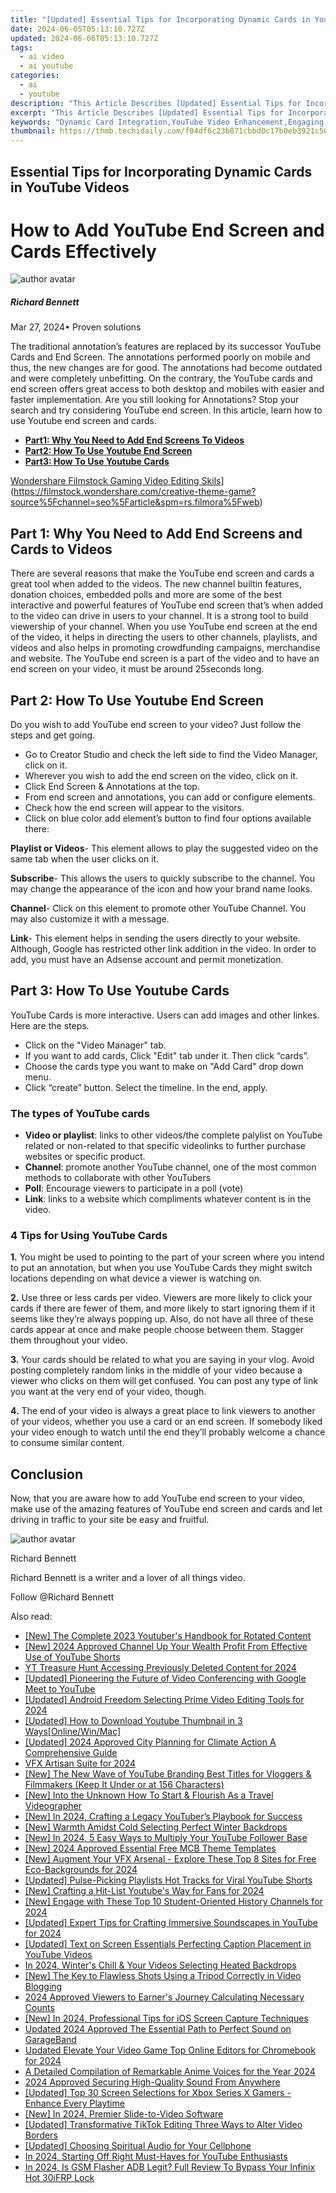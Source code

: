 ```yaml
---
title: "[Updated] Essential Tips for Incorporating Dynamic Cards in YouTube Videos for 2024"
date: 2024-06-05T05:13:10.727Z
updated: 2024-06-06T05:13:10.727Z
tags:
  - ai video
  - ai youtube
categories:
  - ai
  - youtube
description: "This Article Describes [Updated] Essential Tips for Incorporating Dynamic Cards in YouTube Videos for 2024"
excerpt: "This Article Describes [Updated] Essential Tips for Incorporating Dynamic Cards in YouTube Videos for 2024"
keywords: "Dynamic Card Integration,YouTube Video Enhancement,Engaging Video Content,Interactive Media Strategy,Effective Video Tips,Online Video Trends,Multimedia Viewer Appeal"
thumbnail: https://thmb.techidaily.com/f04df6c23b871cbbd0c17b0eb3921c505712d724d4bbb61a362d901e0200289d.jpg
---
```


## Essential Tips for Incorporating Dynamic Cards in YouTube Videos

# How to Add YouTube End Screen and Cards Effectively

![author avatar](https://images.wondershare.com/filmora/article-images/richard-bennett.jpg)

##### Richard Bennett

 Mar 27, 2024• Proven solutions

The traditional annotation’s features are replaced by its successor YouTube Cards and End Screen. The annotations performed poorly on mobile and thus, the new changes are for good. The annotations had become outdated and were completely unbefitting. On the contrary, the YouTube cards and end screen offers great access to both desktop and mobiles with easier and faster implementation. Are you still looking for Annotations? Stop your search and try considering YouTube end screen. In this article, learn how to use Youtube end screen and cards.

* [**Part1: Why You Need to Add End Screens To Videos**](#part1)
* [**Part2: How To Use Youtube End Screen**](#part2)
* [**Part3: How To Use Youtube Cards**](#part3)

[Wondershare Filmstock Gaming Video Editing Skils](https://images.wondershare.com/filmora/article-images/learn-gaming-video-editing-skills-banner.png)](https://filmstock.wondershare.com/creative-theme-game?source%5Fchannel=seo%5Farticle&spm=rs.filmora%5Fweb)

## Part 1: Why You Need to Add End Screens and Cards to Videos

There are several reasons that make the YouTube end screen and cards a great tool when added to the videos. The new channel builtin features, donation choices, embedded polls and more are some of the best interactive and powerful features of YouTube end screen that’s when added to the video can drive in users to your channel. It is a strong tool to build viewership of your channel. When you use YouTube end screen at the end of the video, it helps in directing the users to other channels, playlists, and videos and also helps in promoting crowdfunding campaigns, merchandise and website. The YouTube end screen is a part of the video and to have an end screen on your video, it must be around 25seconds long.

## Part 2: How To Use Youtube End Screen

Do you wish to add YouTube end screen to your video? Just follow the steps and get going.

* Go to Creator Studio and check the left side to find the Video Manager, click on it.
* Wherever you wish to add the end screen on the video, click on it.
* Click End Screen & Annotations at the top.
* From end screen and annotations, you can add or configure elements.
* Check how the end screen will appear to the visitors.
* Click on blue color add element’s button to find four options available there:

**Playlist or Videos**\- This element allows to play the suggested video on the same tab when the user clicks on it.

**Subscribe**\- This allows the users to quickly subscribe to the channel. You may change the appearance of the icon and how your brand name looks.

**Channel**\- Click on this element to promote other YouTube Channel. You may also customize it with a message.

**Link**\- This element helps in sending the users directly to your website. Although, Google has restricted other link addition in the video. In order to add, you must have an Adsense account and permit monetization.

## Part 3: How To Use Youtube Cards

YouTube Cards is more interactive. Users can add images and other linkes. Here are the steps.

* Click on the "Video Manager" tab.
* If you want to add cards, Click "Edit" tab under it. Then click “cards”.
* Choose the cards type you want to make on "Add Card" drop down menu.
* Click “create” button. Select the timeline. In the end, apply.

### The types of YouTube cards

* **Video or playlist**: links to other videos/the complete palylist on YouTube related or non-related to that specific videolinks to further purchase websites or specific product.
* **Channel**: promote another YouTube channel, one of the most common methods to collaborate with other YouTubers
* **Poll**: Encourage viewers to participate in a poll (vote)
* **Link**: links to a website which compliments whatever content is in the video.

### 4 Tips for Using YouTube Cards

**1\.** You might be used to pointing to the part of your screen where you intend to put an annotation, but when you use YouTube Cards they might switch locations depending on what device a viewer is watching on.

**2.** Use three or less cards per video. Viewers are more likely to click your cards if there are fewer of them, and more likely to start ignoring them if it seems like they’re always popping up. Also, do not have all three of these cards appear at once and make people choose between them. Stagger them throughout your video.

**3.** Your cards should be related to what you are saying in your vlog. Avoid posting completely random links in the middle of your video because a viewer who clicks on them will get confused. You can post any type of link you want at the very end of your video, though.

 **4.** The end of your video is always a great place to link viewers to another of your videos, whether you use a card or an end screen. If somebody liked your video enough to watch until the end they’ll probably welcome a chance to consume similar content.

## Conclusion

Now, that you are aware how to add YouTube end screen to your video, make use of the amazing features of YouTube end screen and cards and let driving in traffic to your site be easy and fruitful.

![author avatar](https://images.wondershare.com/filmora/article-images/richard-bennett.jpg)

Richard Bennett

Richard Bennett is a writer and a lover of all things video.

Follow @Richard Bennett

<span class="atpl-alsoreadstyle">Also read:</span>
<div><ul>
<li><a href="https://facebook-record-videos.techidaily.com/new-the-complete-2023-youtubers-handbook-for-rotated-content/"><u>[New] The Complete 2023 Youtuber's Handbook for Rotated Content</u></a></li>
<li><a href="https://facebook-record-videos.techidaily.com/new-2024-approved-channel-up-your-wealth-profit-from-effective-use-of-youtube-shorts/"><u>[New] 2024 Approved  Channel Up Your Wealth  Profit From Effective Use of YouTube Shorts</u></a></li>
<li><a href="https://facebook-record-videos.techidaily.com/yt-treasure-hunt-accessing-previously-deleted-content-for-2024/"><u>YT Treasure Hunt  Accessing Previously Deleted Content for 2024</u></a></li>
<li><a href="https://facebook-record-videos.techidaily.com/updated-pioneering-the-future-of-video-conferencing-with-google-meet-to-youtube/"><u>[Updated] Pioneering the Future of Video Conferencing with Google Meet to YouTube</u></a></li>
<li><a href="https://facebook-record-videos.techidaily.com/updated-android-freedom-selecting-prime-video-editing-tools-for-2024/"><u>[Updated] Android Freedom  Selecting Prime Video Editing Tools for 2024</u></a></li>
<li><a href="https://facebook-record-videos.techidaily.com/updated-how-to-download-youtube-thumbnail-in-3-waysonlinewinmac/"><u>[Updated] How to Download Youtube Thumbnail in 3 Ways[Online/Win/Mac]</u></a></li>
<li><a href="https://facebook-record-videos.techidaily.com/updated-2024-approved-city-planning-for-climate-action-a-comprehensive-guide/"><u>[Updated] 2024 Approved  City Planning for Climate Action  A Comprehensive Guide</u></a></li>
<li><a href="https://facebook-record-videos.techidaily.com/vfx-artisan-suite-for-2024/"><u>VFX Artisan Suite for 2024</u></a></li>
<li><a href="https://facebook-record-videos.techidaily.com/new-the-new-wave-of-youtube-branding-best-titles-for-vloggers-and-filmmakers-keep-it-under-or-at-156-characters/"><u>[New] The New Wave of YouTube Branding  Best Titles for Vloggers & Filmmakers (Keep It Under or at 156 Characters)</u></a></li>
<li><a href="https://facebook-record-videos.techidaily.com/new-into-the-unknown-how-to-start-and-flourish-as-a-travel-videographer/"><u>[New] Into the Unknown  How To Start & Flourish As a Travel Videographer</u></a></li>
<li><a href="https://facebook-record-videos.techidaily.com/new-in-2024-crafting-a-legacy-youtubers-playbook-for-success/"><u>[New] In 2024, Crafting a Legacy  YouTuber’s Playbook for Success</u></a></li>
<li><a href="https://facebook-record-videos.techidaily.com/new-warmth-amidst-cold-selecting-perfect-winter-backdrops/"><u>[New] Warmth Amidst Cold  Selecting Perfect Winter Backdrops</u></a></li>
<li><a href="https://facebook-record-videos.techidaily.com/new-in-2024-5-easy-ways-to-multiply-your-youtube-follower-base/"><u>[New] In 2024, 5 Easy Ways to Multiply Your YouTube Follower Base</u></a></li>
<li><a href="https://facebook-record-videos.techidaily.com/new-2024-approved-essential-free-mcb-theme-templates/"><u>[New] 2024 Approved  Essential Free MCB Theme Templates</u></a></li>
<li><a href="https://facebook-record-videos.techidaily.com/new-augment-your-vfx-arsenal-explore-these-top-8-sites-for-free-eco-backgrounds-for-2024/"><u>[New] Augment Your VFX Arsenal - Explore These Top 8 Sites for Free Eco-Backgrounds for 2024</u></a></li>
<li><a href="https://facebook-record-videos.techidaily.com/updated-pulse-picking-playlists-hot-tracks-for-viral-youtube-shorts/"><u>[Updated] Pulse-Picking Playlists  Hot Tracks for Viral YouTube Shorts</u></a></li>
<li><a href="https://facebook-record-videos.techidaily.com/new-crafting-a-hit-list-youtubes-way-for-fans-for-2024/"><u>[New] Crafting a Hit-List  Youtube's Way for Fans for 2024</u></a></li>
<li><a href="https://facebook-record-videos.techidaily.com/new-engage-with-these-top-10-student-oriented-history-channels-for-2024/"><u>[New] Engage with These Top 10 Student-Oriented History Channels for 2024</u></a></li>
<li><a href="https://facebook-record-videos.techidaily.com/updated-expert-tips-for-crafting-immersive-soundscapes-in-youtube-for-2024/"><u>[Updated] Expert Tips for Crafting Immersive Soundscapes in YouTube for 2024</u></a></li>
<li><a href="https://facebook-record-videos.techidaily.com/updated-text-on-screen-essentials-perfecting-caption-placement-in-youtube-videos/"><u>[Updated] Text on Screen Essentials  Perfecting Caption Placement in YouTube Videos</u></a></li>
<li><a href="https://facebook-record-videos.techidaily.com/in-2024-winters-chill-and-your-videos-selecting-heated-backdrops/"><u>In 2024, Winter's Chill & Your Videos  Selecting Heated Backdrops</u></a></li>
<li><a href="https://facebook-record-videos.techidaily.com/new-the-key-to-flawless-shots-using-a-tripod-correctly-in-video-blogging/"><u>[New] The Key to Flawless Shots  Using a Tripod Correctly in Video Blogging</u></a></li>
<li><a href="https://facebook-record-videos.techidaily.com/2024-approved-viewers-to-earners-journey-calculating-necessary-counts/"><u>2024 Approved  Viewers to Earner's Journey  Calculating Necessary Counts</u></a></li>
<li><a href="https://on-screen-recording.techidaily.com/new-in-2024-professional-tips-for-ios-screen-capture-techniques/"><u>[New] In 2024, Professional Tips for iOS Screen Capture Techniques</u></a></li>
<li><a href="https://sound-tweaking.techidaily.com/updated-2024-approved-the-essential-path-to-perfect-sound-on-garageband/"><u>Updated 2024 Approved The Essential Path to Perfect Sound on GarageBand</u></a></li>
<li><a href="https://ai-video-apps.techidaily.com/updated-elevate-your-video-game-top-online-editors-for-chromebook-for-2024/"><u>Updated Elevate Your Video Game Top Online Editors for Chromebook for 2024</u></a></li>
<li><a href="https://voice-adjusting.techidaily.com/a-detailed-compilation-of-remarkable-anime-voices-for-the-year-2024/"><u>A Detailed Compilation of Remarkable Anime Voices for the Year 2024</u></a></li>
<li><a href="https://video-screen-grab.techidaily.com/2024-approved-securing-high-quality-sound-from-anywhere/"><u>2024 Approved  Securing High-Quality Sound From Anywhere</u></a></li>
<li><a href="https://some-skills.techidaily.com/updated-top-30-screen-selections-for-xbox-series-x-gamers-enhance-every-playtime/"><u>[Updated] Top 30 Screen Selections for Xbox Series X Gamers - Enhance Every Playtime</u></a></li>
<li><a href="https://desktop-recording.techidaily.com/new-in-2024-premier-slide-to-video-software/"><u>[New] In 2024, Premier Slide-to-Video Software</u></a></li>
<li><a href="https://tiktok-videos.techidaily.com/updated-transformative-tiktok-editing-three-ways-to-alter-video-borders/"><u>[Updated] Transformative TikTok Editing  Three Ways to Alter Video Borders</u></a></li>
<li><a href="https://extra-hints.techidaily.com/updated-choosing-spiritual-audio-for-your-cellphone/"><u>[Updated] Choosing Spiritual Audio for Your Cellphone</u></a></li>
<li><a href="https://youtube-stream.techidaily.com/in-2024-starting-off-right-must-haves-for-youtube-enthusiasts/"><u>In 2024, Starting Off Right  Must-Haves for YouTube Enthusiasts</u></a></li>
<li><a href="https://bypass-frp.techidaily.com/in-2024-is-gsm-flasher-adb-legit-full-review-to-bypass-your-infinix-hot-30ifrp-lock-by-drfone-android/"><u>In 2024, Is GSM Flasher ADB Legit? Full Review To Bypass Your Infinix Hot 30iFRP Lock</u></a></li>
</ul></div>

<ins class="adsbygoogle"
      style="display:block"
      data-ad-client="ca-pub-7571918770474297"
      data-ad-slot="8358498916"
      data-ad-format="auto"
      data-full-width-responsive="true"></ins>